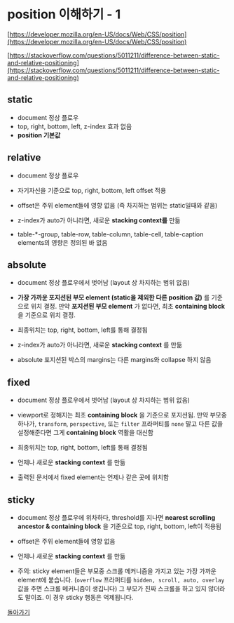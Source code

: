 # position 이해하기 - 1

[https://developer.mozilla.org/en-US/docs/Web/CSS/position](https://developer.mozilla.org/en-US/docs/Web/CSS/position)

[https://stackoverflow.com/questions/5011211/difference-between-static-and-relative-positioning](https://stackoverflow.com/questions/5011211/difference-between-static-and-relative-positioning)

## static

- document 정상 플로우
- top, right, bottom, left, z-index 효과 없음
- __position 기본값__

## relative

- document 정상 플로우
- 자기자신을 기준으로 top, right, bottom, left offset 적용
- offset은 주위 element들에 영향 없음 (즉 차지하는 범위는 static일때와 같음)

- z-index가 auto가 아니라면, 새로운 __stacking context를__ 만듦
- table-*-group, table-row, table-column, table-cell, table-caption elements의 영향은 정의된 바 없음

## absolute

- document 정상 플로우에서 벗어남 (layout 상 차지하는 범위 없음)
- __가장 가까운 포지션된 부모 element (static을 제외한 다른 position 값)__ 를 기준으로 위치 결정. 만약 __포지션된 부모 element__ 가 없다면, 최초 __containing block__ 을 기준으로 위치 결정.
- 최종위치는 top, right, bottom, left를 통해 결정됨

- z-index가 auto가 아니라면, 새로운 __stacking context__ 를 만듦
- absolute 포지션된 박스의 margins는 다른 margins와 collapse 하지 않음

## fixed

- document 정상 플로우에서 벗어남 (layout 상 차지하는 범위 없음)
- viewport로 정해지는 최초 __containing block__ 을 기준으로 포지션됨. 만약 부모중 하나가, `transform`, `perspective`, 또는 `filter` 프라퍼티를 `none` 말고 다른 값을 설정해준다면 그게 __containing block__ 역활을 대신함
- 최종위치는 top, right, bottom, left를 통해 결정됨

- 언제나 새로운 __stacking context__ 를 만듦
- 출력된 문서에서 fixed element는 언제나 같은 곳에 위치함

## sticky

- document 정상 플로우에 위차하다, threshold를 지나면 __nearest scrolling ancestor & containing block__ 을 기준으로 top, right, bottom, left이 적용됨
- offset은 주위 element들에 영향 없음

- 언제나 새로운 __stacking context__ 를 만듦
- 주의: sticky element들은 부모중 스크롤 메커니즘을 가지고 있는 가장 가까운 element에 붙습니다. (`overflow` 프라퍼티를 `hidden, scroll, auto, overlay` 값을 주면 스크롤 메커니즘이 생깁니다) 그 부모가 진짜 스크롤을 하고 있지 않더라도 말이죠. 이 경우 sticky 행동은 억제됩니다.

[돌아가기](/README.md)

<!-- 
- https://developer.mozilla.org/en-US/docs/Web/CSS/Containing_block

- https://developer.mozilla.org/en-US/docs/Web/Guide/CSS/Block_formatting_context

- margin-collapsing

- https://developer.mozilla.org/en-US/docs/Web/CSS/inheritance -->
